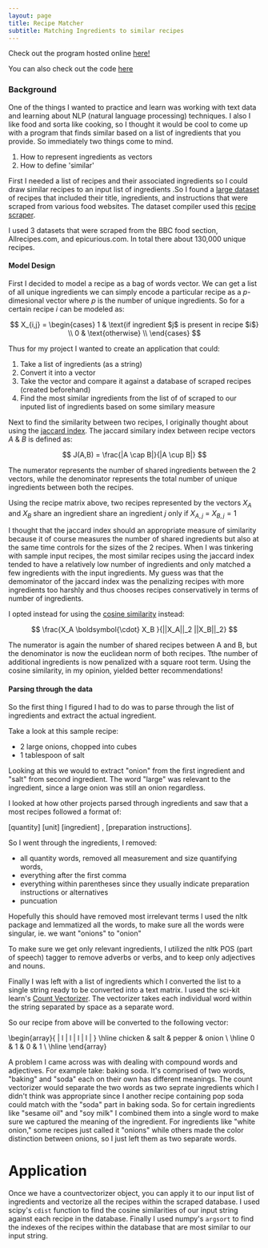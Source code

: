 ```yaml
---
layout: page
title: Recipe Matcher
subtitle: Matching Ingredients to similar recipes
---
```


Check out the program hosted online [here!](http://recipefinder.pythonanywhere.com/)

You can also check out the code [here](https://github.com/alexnguyen9/recipe-matcher)

### Background 

One of the things I wanted to practice and learn was working with text data and learning about NLP (natural language processing) techniques.  I also I like food and sorta like cooking, so I thought it would be cool to come up with a program that finds similar based on a list of ingredients that you provide.  So immediately two things come to mind.

1. How to represent ingredients as vectors
2. How to define 'similar'

First I needed a list of recipes and their associated ingredients so I could draw similar recipes to an input list of ingredients .So I found a [large dataset](https://www.reddit.com/r/datasets/comments/94awca/thousands_of_recipes_from_epicurious_bbc/) of recipes that included their title, ingredients, and instructions that were scraped from various food websites.  The dataset compiler used this [recipe scraper](https://github.com/hhursev/recipe-scrapers).

I used 3 datasets that were scraped from the BBC food section, Allrecipes.com, and epicurious.com.  In total there about 130,000 unique recipes.

#### Model Design

First I decided to model a recipe as a bag of words vector.  We can get a list of all unique ingredients we can simply encode a particular recipe as a $p$-dimesional vector where $p$ is the number of unique ingredients.  So for a certain recipe $i$ can be modeled as:

$$ X_{i,j} =
 \begin{cases} 
      1 & \text{if ingredient $j$ is present in recipe $i$} \\
      0 & \text{otherwise} \\
   \end{cases}
$$

Thus for my project I wanted to create an application that could:
1. Take a list of ingredients (as a string)
2. Convert it into a vector
3. Take the vector and compare it against a database of scraped recipes (created beforehand)
4. Find the most similar ingredients from the list of of scraped to our inputed list of ingredients based on some similary measure


Next to find the similarity between two recipes, I originally thought about using the [jaccard index](https://en.wikipedia.org/wiki/Jaccard_index).  The jaccard similary index between recipe vectors $A$ & $B$ is defined as:

$$ J(A,B) = \frac{|A \cap B|}{|A \cup B|} $$

The numerator represents the number of shared ingredients between the 2 vectors, while the denominator represents the total number of unique ingredients between both the recipes. 

Using the recipe matrix above, two recipes represented by the vectors $X_A$ and $X_B$ share an ingredient share an ingredient $j$ only if $X_{A,j}$ = $X_{B,j} = 1$  

I thought that the jaccard index should an appropriate measure of similarity because it of course measures the number of shared ingredients but also at the same time controls for the sizes of the 2 recipes.
When I was tinkering with sample input recipes, the most similar recipes using the jaccard index tended to have a relatively low number of ingredients and only matched a few ingredients with the input ingredients.  My guess was that the demominator of the jaccard index was the penalizing recipes with more ingredients too harshly and thus chooses recipes conservatively in terms of number of ingredients.

I opted instead for using the [cosine similarity](https://en.wikipedia.org/wiki/Cosine_similarity) instead:

$$ \frac{X_A \boldsymbol{\cdot} X_B }{||X_A||_2 ||X_B||_2} $$

The numerator is again the number of shared recipes between A and B, but the denominator is now the euclidean norm of both recipes.  Tthe number of additional ingredients is now penalized with a square root term.  Using the cosine similarity, in my opinion, yielded better recommendations!


#### Parsing through the data

So the first thing I figured I had to do was to parse through the list of ingredients and extract the actual ingredient.

Take a look at this sample recipe:

* 2 large onions, chopped into cubes
* 1 tablespoon of salt

Looking at this we would to extract "onion" from the first ingredient and "salt" from second ingredient. The word "large" was relevant to the ingredient, since a large onion was still an onion regardless.

I looked at how other projects parsed through ingredients and saw that a most recipes followed a format of:

[quantity] [unit] [ingredient] , [preparation instructions].

So I went through the ingredients, I removed:
* all quantity words, removed all measurement and size quantifying words,
* everything after the first comma 
* everything within parentheses since they usually indicate preparation instructions or alternatives
* puncuation


Hopefully this should have removed most irrelevant terms
I used the nltk package and lemmatized all the words, to make sure all the words were singular, ie. we want "onions" to "onion"

To make sure we get only relevant ingredients, I utilized the nltk POS (part of speech) tagger to remove adverbs or verbs, and to keep only adjectives and nouns.

Finally I was left with a list of ingredients which I converted the list to a single string ready to be converted into a text matrix.  I used the sci-kit learn's [Count Vectorizer](https://scikit-learn.org/stable/modules/generated/sklearn.feature_extraction.text.CountVectorizer.html).  The vectorizer takes each individual word within the string separated by space as a separate word.

So our recipe from above will be converted to the following vector:

\begin{array}{ | l | l | l | l | }
\hline
	chicken & salt & pepper & onion \\ \hline
	0 & 1 & 0 & 1 \\ \hline
\end{array}


A problem I came across was with dealing with compound words and adjectives.  For example take: baking soda.  It's comprised of two words, "baking" and "soda" each on their own has different meanings.  The count vectorizer would separate the two words as two seprate ingredients which I didn't think was appropriate since I another recipe containing pop soda could match with the "soda" part in baking soda.  So for certain ingredients like "sesame oil" and "soy milk" I combined them into a single word to make sure we captured the meaning of the ingredient.  For ingredients like "white onion,"  some recipes just called it "onions" while others made the color distinction between onions, so I just left them as two separate words.

# Application
Once we have a countvectorizer object, you can apply it to our input list of ingredients and vectorize all the recipes within the scraped database.  I used scipy's `cdist` function to find the cosine similarities of our input string against each recipe in the database. Finally I used numpy's `argsort` to find the indexes of the recipes within the database that are most similar to our input string.


